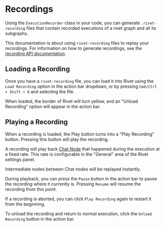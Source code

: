 # Recordings

Using the `ExecutionRecorder` class in your code, you can generate `.rivet-recording` files that contain
recorded executions of a rivet graph and all its subgraphs.

This documentation is about using `rivet-recording` files to replay your recordings. For information on how to
generate recordings, see the [recording API documentation](../api-reference/recording.md).

## Loading a Recording

Once you have a `rivet-recording` file, you can load it into Rivet using the `Load Recording` option in the action bar dropdown,
or by pressing `Cmd/Ctrl + Shift + O` and selecting the file.

When loaded, the border of Rivet will turn yellow, and an "Unload Recording" option will appear in the action bar.

## Playing a Recording

When a recording is loaded, the Play button turns into a "Play Recording" button. Pressing this button will play the recording.

A recording will play back [Chat Node](../node-reference/chat.mdx) that happened during the execution at a fixed rate. This rate is configurable in the
"General" area of the Rivet settings panel.

Intermediate nodes between Chat nodes will be replayed instantly.

During playback, you can press the `Pause` button in the action bar to pause the recording where it currently is. Pressing `Resume` will resume the recording from this point.

If a recording is aborted, you can click `Play Recording` again to restart it from the beginning.

To unload the recording and return to normal execution, click the `Unload Recording` button in the action bar.
